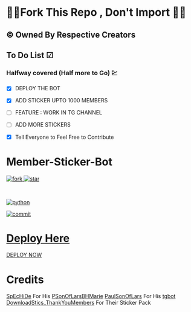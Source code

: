 # 🚫🚫Fork This Repo , Don't Import 🚫🚫


## © Owned By Respective Creators


## To Do List ☑
### Halfway covered (Half more to Go) 💹

 - [x] DEPLOY THE BOT 
 - [x] ADD STICKER UPTO 1000 MEMBERS
 - [ ] FEATURE : WORK IN TG CHANNEL
 - [ ] ADD MORE STICKERS
 - [x] Tell Everyone to Feel Free to Contribute


# Member-Sticker-Bot

<A href="https://github.com/bughunter0"><img src="https://img.shields.io/github/forks/bughunter0/member-sticker-bot?style=for-the-badge" alt=fork> </img>
<A href="https://github.com/bughunter0"><img src="https://img.shields.io/github/stars/bughunter0/member-sticker-bot?style=for-the-badge" alt=star> </img>

<Br>

<A href="www.python.org"><img src="https://img.shields.io/pypi/pyversions/django?label=python%20&logo=Python&logoColor=red" alt=python> </img>

<A href="https://github.com/bughunter0"><img src="https://img.shields.io/github/last-commit/bughunter0/member-sticker-bot?style=for-the-badge://" alt=commit> </img>


# Deploy Here

[DEPLOY NOW](https://heroku.com/deploy?template=https://github.com/bughunter0/member-sticker-bot)

# Credits
 
[SpEcHiDe](https://github.com/SpEcHiDe)  For His  [PSonOfLarsBHMarie](https://github.com/SpEcHiDe/PSonOfLars_BHMarie)
[PaulSonOfLars](https://github.com/PaulSonOfLars) For His [tgbot](https://github.com/PaulSonOfLars/tgbot)
[DownloadStics_ThankYouMembers](https://t.me/addstickers/DownloadStics_ThankYouMembers) For Their Sticker Pack
